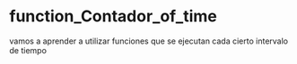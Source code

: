 # function_Contador_of_time
vamos a aprender a utilizar funciones que se ejecutan cada cierto intervalo de tiempo
